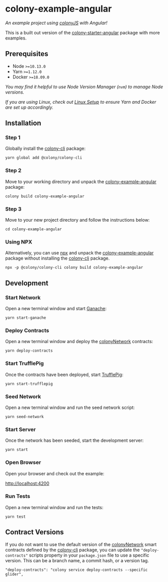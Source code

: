 # colony-example-angular

_An example project using [colonyJS](https://github.com/JoinColony/colonyJS) with Angular!_

This is a built out version of the [colony-starter-angular](/starters-colony-starter-angular) package with more examples.

## Prerequisites

- Node `>=10.13.0`
- Yarn `>=1.12.0`
- Docker `>=18.09.0`

_You may find it helpful to use Node Version Manager (`nvm`) to manage Node versions._

_If you are using Linux, check out [Linux Setup](/.github/LINUX_SETUP.md) to ensure Yarn and Docker are set up accordingly._

## Installation

### Step 1

Globally install the [colony-cli](/packages/colony-cli) package:

```
yarn global add @colony/colony-cli
```

### Step 2

Move to your working directory and unpack the [colony-example-angular](/packages/colony-example-angular) package:

```
colony build colony-example-angular
```

### Step 3

Move to your new project directory and follow the instructions below:

```
cd colony-example-angular
```

### Using NPX

Alternatively, you can use [npx](https://www.npmjs.com/package/npx) and unpack the [colony-example-angular](/packages/colony-example-angular) package without installing the [colony-cli](/packages/colony-cli) package.

```
npx -p @colony/colony-cli colony build colony-example-angular
```

## Development

### Start Network

Open a new terminal window and start [Ganache](https://github.com/trufflesuite/ganache-cli):

```
yarn start-ganache
```

### Deploy Contracts

Open a new terminal window and deploy the [colonyNetwork](https://github.com/JoinColony/colonyNetwork) contracts:

```
yarn deploy-contracts
```

### Start TrufflePig

Once the contracts have been deployed, start [TrufflePig](https://github.com/JoinColony/trufflepig):

```
yarn start-trufflepig
```

### Seed Network

Open a new terminal window and run the seed network script:

```
yarn seed-network
```

### Start Server

Once the network has been seeded, start the development server:

```
yarn start
```

### Open Browser

Open your browser and check out the example:

[http://localhost:4200](http://localhost:4200)

### Run Tests

Open a new terminal window and run the tests:

```
yarn test
```

## Contract Versions

If you do not want to use the default version of the [colonyNetwork](https://github.com/JoinColony/colonyNetwork) smart contracts defined by the [colony-cli](/packages/colony-cli) package, you can update the `"deploy-contracts"` scripts property in your `package.json` file to use a specific version. This can be a branch name, a commit hash, or a version tag.

```
"deploy-contracts": "colony service deploy-contracts --specific glider",
```
